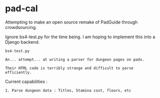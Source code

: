 # pad-cal
Attempting to make an open source remake of PadGuide through crowdsourcing. 

Ignore bs4-test.py for the time being. I am hoping to implement this into a Django backend.

    bs4-test.py

    An... attempt... at writing a parser for dungeon pages on padx.

    Their HTML code is terribly strange and difficult to parse efficiently.


 Current capabilities :

    1. Parse dungeon data : Titles, Stamina cost, floors, etc
